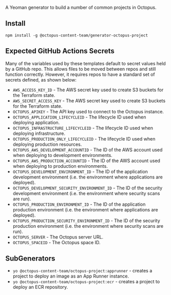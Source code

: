 A Yeoman generator to build a number of common projects in Octopus.

## Install

`npm install -g @octopus-content-team/generator-octopus-project`

## Expected GitHub Actions Secrets

Many of the variables used by these templates default to secret values held by a GitHub repo. This
allows files to be moved between repos and still function correctly. However, it requires
repos to have a standard set of secrets defined, as shown below:

* `AWS_ACCESS_KEY_ID` - The AWS secret key used to create S3 buckets for the Terraform state.
* `AWS_SECRET_ACCESS_KEY` - The AWS secret key used to create S3 buckets for the Terraform state.
* `OCTOPUS_APIKEY` - The API key used to connect to the Octopus instance.
* `OCTOPUS_APPLICATION_LIFECYCLEID` - The lifecycle ID used when deploying application.
* `OCTOPUS_INFRASTRUCTURE_LIFECYCLEID` - The lifecycle ID used when deploying infrastructure.
* `OCTOPUS_PRODUCTION_ONLY_LIFECYCLEID` - The lifecycle ID used when deploying production resources.
* `OCTOPUS_AWS_DEVELOPMENT_ACCOUNTID` - The ID of the AWS account used when deploying to development environments.
* `OCTOPUS_AWS_PRODUCTION_ACCOUNTID` - The ID of the AWS account used when deploying to production environments.
* `OCTOPUS_DEVELOPMENT_ENVIRONMENT_ID` - The ID of the application development environment (i.e. the environment where applications are deployed).
* `OCTOPUS_DEVELOPMENT_SECURITY_ENVIRONMENT_ID` - The ID of the security development environment (i.e. the environment where security scans are run).
* `OCTOPUS_PRODUCTION_ENVIRONMENT_ID` - The ID of the application production environment (i.e. the environment where applications are deployed).
* `OCTOPUS_PRODUCTION_SECURITY_ENVIRONMENT_ID` - The ID of the security production environment (i.e. the environment where security scans are run).
* `OCTOPUS_SERVER` - The Octopus server URL.
* `OCTOPUS_SPACEID` - The Octopus space ID.

## SubGenerators

* `yo @octopus-content-team/octopus-project:apprunner` - creates a project to deploy an image as an App Runner instance.
* `yo @octopus-content-team/octopus-project:ecr` - creates a project to deploy an ECR repository.